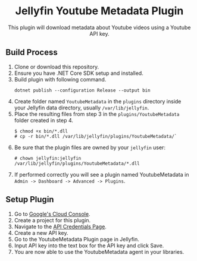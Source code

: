 
<h1 align="center">Jellyfin Youtube Metadata Plugin</h1>

<p align="center">
This plugin will download metadata about Youtube videos using a Youtube API key.
</p>


## Build Process

1. Clone or download this repository.
1. Ensure you have .NET Core SDK setup and installed.
1. Build plugin with following command.
    ```
    dotnet publish --configuration Release --output bin
    ```
1. Create folder named `YoutubeMetadata` in the `plugins` directory inside your Jellyfin data
   directory, usually `/var/lib/jellyfin`. 
1. Place the resulting files from step 3 in the `plugins/YoutubeMetadata` folder created in step 4.
    ```
    $ chmod +x bin/*.dll
    # cp -r bin/*.dll /var/lib/jellyfin/plugins/YoutubeMetadata/`
    ```
1. Be sure that the plugin files are owned by your `jellyfin` user:
    ```
    # chown jellyfin:jellyfin /var/lib/jellyfin/plugins/YoutubeMetadata/*.dll
    ```
1. If performed correctly you will see a plugin named YoutubeMetadata in `Admin -> Dashboard ->
   Advanced -> Plugins`.


## Setup Plugin

1. Go to [Google's Cloud Console](https://console.cloud.google.com).
1. Create a project for this plugin.
1. Navigate to the [API Credentials Page](https://console.cloud.google.com/apis/credentials).
1. Create a new API key.
1. Go to the YoutubeMetadata Plugin page in Jellyfin.
1. Input API key into the text box for the API key and click Save.
1. You are now able to use the YoutubeMetadata agent in your libraries. 
